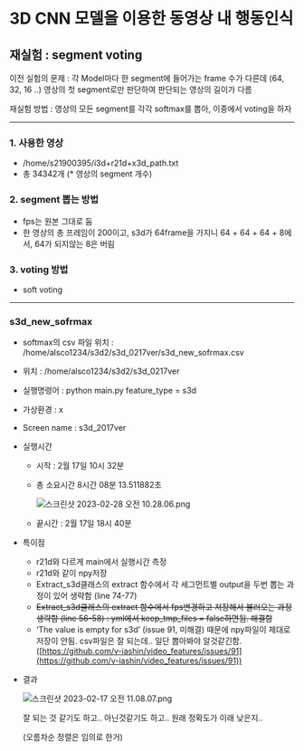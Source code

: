 # 3D CNN 모델을 이용한 동영상 내 행동인식

## 재실험 : segment voting

이전 실험의 문제 : 각 Model마다 한 segment에 들어가는 frame 수가 다른데 (64, 32, 16 ..) 영상의 첫 segment로만 판단하여 판단되는 영상의 길이가 다름

재실험 방법 : 영상의 모든 segment를 각각 softmax를 뽑아, 이중에서 voting을 하자

---

### 1. 사용한 영상

- /home/s21900395/i3d+r21d+x3d_path.txt
- 총 34342개 (* 영상의 segment 개수)

### 2. segment 뽑는 방법

- fps는 원본 그대로 둠
- 한 영상의 총 프레임이 200이고, s3d가 64frame을 가지니 64 + 64 + 64 + 8에서, 64가 되지않는 8은 버림

### 3. voting 방법

- soft voting

---

### s3d_new_sofrmax

- softmax의 csv 파일 위치 : /home/alsco1234/s3d2/s3d_0217ver/s3d_new_sofrmax.csv
- 위치 : /home/alsco1234/s3d2/s3d_0217ver
- 실행명령어 : python main.py feature_type = s3d
- 가상환경 : x
- Screen name : s3d_2017ver
- 실행시간
    - 시작 : 2월 17일 10시 32분
    - 총 소요시간 8시간 08분 13.511882초
        
        ![스크린샷 2023-02-28 오전 10.28.06.png](https://s3-us-west-2.amazonaws.com/secure.notion-static.com/60b69da1-83ee-45cb-9a4c-9b21659439ad/%E1%84%89%E1%85%B3%E1%84%8F%E1%85%B3%E1%84%85%E1%85%B5%E1%86%AB%E1%84%89%E1%85%A3%E1%86%BA_2023-02-28_%E1%84%8B%E1%85%A9%E1%84%8C%E1%85%A5%E1%86%AB_10.28.06.png)
        
    - 끝시간 : 2월 17일 18시 40분
- 특이점
    - r21d와 다르게 main에서 실행시간 측정
    - r21d와 같이 npy저장
    - Extract_s3d클래스의 extract 함수에서 각 세그먼트별 output을 두번 뽑는 과정이 있어 생략함 (line 74-77)
    - ~~Extract_s3d클래스의 extract 함수에서 fps변경하고 저장해서 불러오는 과정 생략함 (line 56-58) : yml에서 keep_tmp_files = false하면됨. 해결함~~
    - ‘The value is empty for s3d’ (issue 91, 미해결) 때문에 npy파일이 제대로 저장이 안됨. csv파일은 잘 되는데.. 일단 뽑아봐야 알것같긴함. ([https://github.com/v-iashin/video_features/issues/91](https://github.com/v-iashin/video_features/issues/91))
- 결과
    
    ![스크린샷 2023-02-17 오전 11.08.07.png](https://s3-us-west-2.amazonaws.com/secure.notion-static.com/5e4a3ff3-3212-4fb7-acd9-3f0828400184/%E1%84%89%E1%85%B3%E1%84%8F%E1%85%B3%E1%84%85%E1%85%B5%E1%86%AB%E1%84%89%E1%85%A3%E1%86%BA_2023-02-17_%E1%84%8B%E1%85%A9%E1%84%8C%E1%85%A5%E1%86%AB_11.08.07.png)
    
    잘 되는 것 같기도 하고.. 아닌것같기도 하고.. 원래 정확도가 이래 낮은지..
    
    (오름차순 정렬은 임의로 한거)